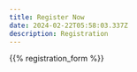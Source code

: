 ```yaml
---
title: Register Now
date: 2024-02-22T05:58:03.337Z
description: Registration
---
```


{{% registration_form %}}